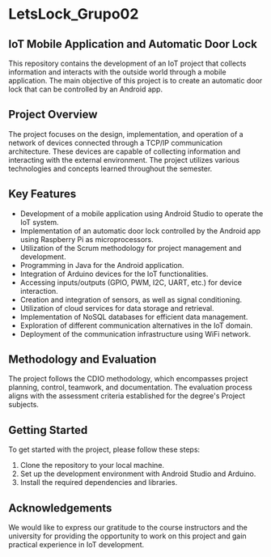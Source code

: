 # LetsLock_Grupo02

## IoT Mobile Application and Automatic Door Lock

This repository contains the development of an IoT project that collects information and interacts with the outside world through a mobile application. The main objective of this project is to create an automatic door lock that can be controlled by an Android app.

## Project Overview
The project focuses on the design, implementation, and operation of a network of devices connected through a TCP/IP communication architecture. These devices are capable of collecting information and interacting with the external environment. The project utilizes various technologies and concepts learned throughout the semester.

## Key Features
- Development of a mobile application using Android Studio to operate the IoT system.
- Implementation of an automatic door lock controlled by the Android app using Raspberry Pi as microprocessors.
- Utilization of the Scrum methodology for project management and development.
- Programming in Java for the Android application.
- Integration of Arduino devices for the IoT functionalities.
- Accessing inputs/outputs (GPIO, PWM, I2C, UART, etc.) for device interaction.
- Creation and integration of sensors, as well as signal conditioning.
- Utilization of cloud services for data storage and retrieval.
- Implementation of NoSQL databases for efficient data management.
- Exploration of different communication alternatives in the IoT domain.
- Deployment of the communication infrastructure using WiFi network.

## Methodology and Evaluation
The project follows the CDIO methodology, which encompasses project planning, control, teamwork, and documentation. The evaluation process aligns with the assessment criteria established for the degree's Project subjects.

## Getting Started
To get started with the project, please follow these steps:

1. Clone the repository to your local machine.
2. Set up the development environment with Android Studio and Arduino.
3. Install the required dependencies and libraries.

## Acknowledgements
We would like to express our gratitude to the course instructors and the university for providing the opportunity to work on this project and gain practical experience in IoT development.
